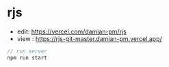 # rjs

* edit: https://vercel.com/damian-pm/rjs
* view : https://rjs-git-master.damian-pm.vercel.app/

```js
// run server
npm run start
```